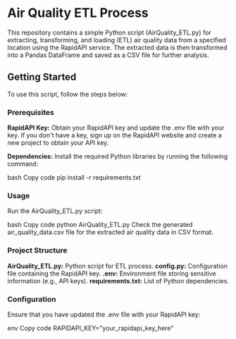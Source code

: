 # Air Quality ETL Process  

This repository contains a simple Python script (AirQuality_ETL.py) for extracting, transforming, and loading (ETL) air quality data from a specified location using the RapidAPI service. The extracted data is then transformed into a Pandas DataFrame and saved as a CSV file for further analysis.

## Getting Started  

To use this script, follow the steps below:

### Prerequisites  
**RapidAPI Key:** Obtain your RapidAPI key and update the .env file with your key. If you don't have a key, sign up on the RapidAPI website and create a new project to obtain your API key.

**Dependencies:** Install the required Python libraries by running the following command:



bash
Copy code
pip install -r requirements.txt  

### Usage  

Run the AirQuality_ETL.py script:

bash
Copy code
python AirQuality_ETL.py
Check the generated air_quality_data.csv file for the extracted air quality data in CSV format.

### Project Structure  

**AirQuality_ETL.py:** Python script for ETL process.
**config.py:** Configuration file containing the RapidAPI key.
**.env:** Environment file storing sensitive information (e.g., API keys).
**requirements.txt:** List of Python dependencies.  

### Configuration  

Ensure that you have updated the .env file with your RapidAPI key:

env
Copy code
RAPIDAPI_KEY="your_rapidapi_key_here"
